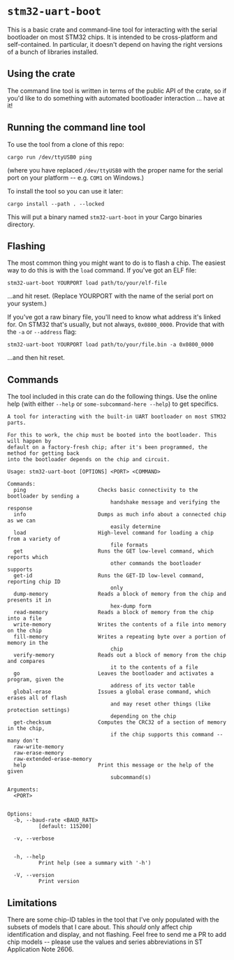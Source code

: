 # `stm32-uart-boot`

This is a basic crate and command-line tool for interacting with the serial
bootloader on most STM32 chips. It is intended to be cross-platform and
self-contained. In particular, it doesn't depend on having the right versions of
a bunch of libraries installed.

## Using the crate

The command line tool is written in terms of the public API of the crate, so if
you'd like to do something with automated bootloader interaction ... have at it!

## Running the command line tool

To use the tool from a clone of this repo:

`cargo run /dev/ttyUSB0 ping`

(where you have replaced `/dev/ttyUSB0` with the proper name for the serial port
on your platform -- e.g. `COM1` on Windows.)

To install the tool so you can use it later:

`cargo install --path . --locked`

This will put a binary named `stm32-uart-boot` in your Cargo binaries directory.

## Flashing

The most common thing you might want to do is to flash a chip. The easiest way
to do this is with the `load` command. If you've got an ELF file:

```
stm32-uart-boot YOURPORT load path/to/your/elf-file
```

...and hit reset. (Replace YOURPORT with the name of the serial port on your system.)

If you've got a raw binary file, you'll need to know what address it's linked
for. On STM32 that's usually, but not always, `0x0800_0000`. Provide that with
the `-a` or `--address` flag:

```
stm32-uart-boot YOURPORT load path/to/your/file.bin -a 0x0800_0000
```

...and then hit reset.

## Commands

The tool included in this crate can do the following things. Use the online help
(with either `--help` or `some-subcommand-here --help`) to get specifics.

```
A tool for interacting with the built-in UART bootloader on most STM32 parts.

For this to work, the chip must be booted into the bootloader. This will happen by
default on a factory-fresh chip; after it's been programmed, the method for getting back
into the bootloader depends on the chip and circuit.

Usage: stm32-uart-boot [OPTIONS] <PORT> <COMMAND>

Commands:
  ping                       Checks basic connectivity to the bootloader by sending a
                                 handshake message and verifying the response
  info                       Dumps as much info about a connected chip as we can
                                 easily determine
  load                       High-level command for loading a chip from a variety of
                                 file formats
  get                        Runs the GET low-level command, which reports which
                                 other commands the bootloader supports
  get-id                     Runs the GET-ID low-level command, reporting chip ID
                                 only
  dump-memory                Reads a block of memory from the chip and presents it in
                                 hex-dump form
  read-memory                Reads a block of memory from the chip into a file
  write-memory               Writes the contents of a file into memory on the chip
  fill-memory                Writes a repeating byte over a portion of memory in the
                                 chip
  verify-memory              Reads out a block of memory from the chip and compares
                                 it to the contents of a file
  go                         Leaves the bootloader and activates a program, given the
                                 address of its vector table
  global-erase               Issues a global erase command, which erases all of flash
                                 and may reset other things (like protection settings)
                                 depending on the chip
  get-checksum               Computes the CRC32 of a section of memory in the chip,
                                 if the chip supports this command -- many don't
  raw-write-memory           
  raw-erase-memory           
  raw-extended-erase-memory  
  help                       Print this message or the help of the given
                                 subcommand(s)

Arguments:
  <PORT>
          

Options:
  -b, --baud-rate <BAUD_RATE>
          [default: 115200]

  -v, --verbose
          

  -h, --help
          Print help (see a summary with '-h')

  -V, --version
          Print version
```

## Limitations

There are some chip-ID tables in the tool that I've only populated with the
subsets of models that I care about. This _should_ only affect chip
identification and display, and not flashing. Feel free to send me a PR to add
chip models -- please use the values and series abbreviations in ST Application
Note 2606.
